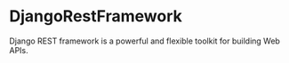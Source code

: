 # DjangoRestFramework
Django REST framework is a powerful and flexible toolkit for building Web APIs.
